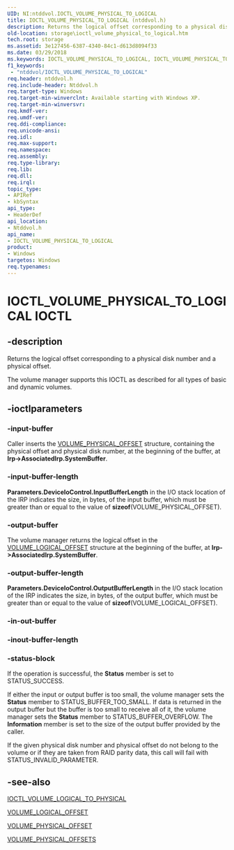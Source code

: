 ```yaml
---
UID: NI:ntddvol.IOCTL_VOLUME_PHYSICAL_TO_LOGICAL
title: IOCTL_VOLUME_PHYSICAL_TO_LOGICAL (ntddvol.h)
description: Returns the logical offset corresponding to a physical disk number and a physical offset.
old-location: storage\ioctl_volume_physical_to_logical.htm
tech.root: storage
ms.assetid: 3e127456-6387-4340-84c1-d613d8094f33
ms.date: 03/29/2018
ms.keywords: IOCTL_VOLUME_PHYSICAL_TO_LOGICAL, IOCTL_VOLUME_PHYSICAL_TO_LOGICAL control, IOCTL_VOLUME_PHYSICAL_TO_LOGICAL control code [Storage Devices], k307_7f4b8e45-1569-4d69-a33b-856b8587fe7b.xml, ntddvol/IOCTL_VOLUME_PHYSICAL_TO_LOGICAL, storage.ioctl_volume_physical_to_logical
f1_keywords:
 - "ntddvol/IOCTL_VOLUME_PHYSICAL_TO_LOGICAL"
req.header: ntddvol.h
req.include-header: Ntddvol.h
req.target-type: Windows
req.target-min-winverclnt: Available starting with Windows XP.
req.target-min-winversvr: 
req.kmdf-ver: 
req.umdf-ver: 
req.ddi-compliance: 
req.unicode-ansi: 
req.idl: 
req.max-support: 
req.namespace: 
req.assembly: 
req.type-library: 
req.lib: 
req.dll: 
req.irql: 
topic_type:
- APIRef
- kbSyntax
api_type:
- HeaderDef
api_location:
- Ntddvol.h
api_name:
- IOCTL_VOLUME_PHYSICAL_TO_LOGICAL
product:
- Windows
targetos: Windows
req.typenames: 
---
```


# IOCTL_VOLUME_PHYSICAL_TO_LOGICAL IOCTL


## -description



Returns the logical offset corresponding to a physical disk number and a physical offset. 



The volume manager supports this IOCTL as described for all types of basic and dynamic volumes.


## -ioctlparameters




### -input-buffer

Caller inserts the <a href="https://docs.microsoft.com/windows-hardware/drivers/ddi/ntddvol/ns-ntddvol-_volume_physical_offset">VOLUME_PHYSICAL_OFFSET</a> structure, containing the physical offset and physical disk number, at the beginning of the buffer, at <b>Irp->AssociatedIrp.SystemBuffer</b>. 


### -input-buffer-length

<b>
       Parameters.DeviceIoControl.InputBufferLength</b> in the I/O stack location of the IRP indicates the size, in bytes, of the input buffer, which must be greater than or equal to the value of <b>sizeof</b>(VOLUME_PHYSICAL_OFFSET).


### -output-buffer

The volume manager returns the logical offset in the <a href="https://docs.microsoft.com/windows-hardware/drivers/ddi/ntddvol/ns-ntddvol-_volume_logical_offset">VOLUME_LOGICAL_OFFSET</a> structure at the beginning of the buffer, at <b>Irp->AssociatedIrp.SystemBuffer</b>. 


### -output-buffer-length

<b>
       Parameters.DeviceIoControl.OutputBufferLength</b> in the I/O stack location of the IRP indicates the size, in bytes, of the output buffer, which must be greater than or equal to the value of <b>sizeof</b>(VOLUME_LOGICAL_OFFSET).


### -in-out-buffer








### -inout-buffer-length








### -status-block

If the operation is successful, the <b>Status</b> member is set to STATUS_SUCCESS.

If either the input or output buffer is too small, the volume manager sets the <b>Status</b> member to STATUS_BUFFER_TOO_SMALL. If data is returned in the output buffer but the buffer is too small to receive all of it, the volume manager sets the <b>Status</b> member to STATUS_BUFFER_OVERFLOW. The <b>Information</b> member is set to the size of the output buffer provided by the caller. 

If the given physical disk number and physical offset do not belong to the volume or if they are taken from RAID parity data, this call will fail with STATUS_INVALID_PARAMETER.


## -see-also




<a href="https://docs.microsoft.com/windows-hardware/drivers/ddi/ntddvol/ni-ntddvol-ioctl_volume_logical_to_physical">IOCTL_VOLUME_LOGICAL_TO_PHYSICAL</a>



<a href="https://docs.microsoft.com/windows-hardware/drivers/ddi/ntddvol/ns-ntddvol-_volume_logical_offset">VOLUME_LOGICAL_OFFSET</a>



<a href="https://docs.microsoft.com/windows-hardware/drivers/ddi/ntddvol/ns-ntddvol-_volume_physical_offset">VOLUME_PHYSICAL_OFFSET</a>



<a href="https://docs.microsoft.com/windows-hardware/drivers/ddi/ntddvol/ns-ntddvol-_volume_physical_offsets">VOLUME_PHYSICAL_OFFSETS</a>
 

 

